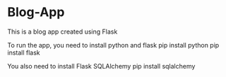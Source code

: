 # Blog-App
This is a blog app created using Flask

To run the app, you need to install python and flask
pip install python 
pip install flask

You also need to install Flask SQLAlchemy 
pip install sqlalchemy
